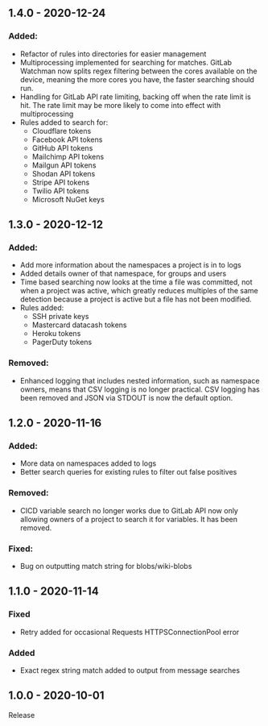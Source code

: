 ## 1.4.0 - 2020-12-24
### Added:
- Refactor of rules into directories for easier management
- Multiprocessing implemented for searching for matches. GitLab Watchman now splits regex filtering between the cores available on the device, meaning the more cores you have, the faster searching should run.
- Handling for GitLab API rate limiting, backing off when the rate limit is hit. The rate limit may be more likely to come into effect with multiprocessing
- Rules added to search for:
  - Cloudflare tokens
  - Facebook API tokens
  - GitHub API tokens
  - Mailchimp API tokens
  - Mailgun API tokens
  - Shodan API tokens
  - Stripe API tokens
  - Twilio API tokens
  - Microsoft NuGet keys


## 1.3.0 - 2020-12-12
### Added:
- Add more information about the namespaces a project is in to logs
- Added details owner of that namespace, for groups and users
- Time based searching now looks at the time a file was committed, not when a project was active, which greatly reduces multiples of the same detection because a project is active but a file has not been modified.
- Rules added:
    - SSH private keys
    - Mastercard datacash tokens
    - Heroku tokens
    - PagerDuty tokens

### Removed:
- Enhanced logging that includes nested information, such as namespace owners, means that CSV logging is no longer practical. CSV logging has been removed and JSON via STDOUT is now the default option.

## 1.2.0 - 2020-11-16
### Added:
- More data on namespaces added to logs
- Better search queries for existing rules to filter out false positives

### Removed:
- CICD variable search no longer works due to GitLab API now only allowing owners of a project to search it for variables. It has been removed.

### Fixed:
- Bug on outputting match string for blobs/wiki-blobs

## 1.1.0 - 2020-11-14
### Fixed
- Retry added for occasional Requests HTTPSConnectionPool error

### Added
- Exact regex string match added to output from message searches

## 1.0.0 - 2020-10-01
Release
